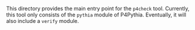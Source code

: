 This directory provides the main entry point for the `p4check` tool. Currently,
this tool only consists of the `pythia` module of P4Pythia. Eventually, it
will also include a `verify` module.
